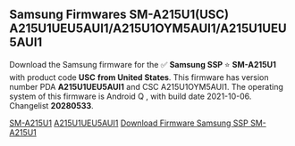 <h2>Samsung Firmwares SM-A215U1(USC) A215U1UEU5AUI1/A215U1OYM5AUI1/A215U1UEU5AUI1</h2>
Download the Samsung firmware for the ✅ <strong>Samsung SSP </strong> ⭐ <strong>SM-A215U1</strong> with product code <strong>USC</strong> <strong> from United States</strong>. This firmware has version number PDA <strong>A215U1UEU5AUI1</strong> and CSC A215U1OYM5AUI1. The operating system of this firmware is Android Q , with build date 2021-10-06. Changelist <strong>20280533</strong>.


[SM-A215U1](https://samfirm.shop/samsung/model/SM-A215U1)
[A215U1UEU5AUI1](https://samfirm.shop/samsung/pda/A215U1UEU5AUI1)
[Download Firmware Samsung SSP SM-A215U1](https://samfirm.shop/samsung/firmware/463061)
